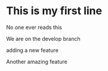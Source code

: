 # This is my first line

No one ever reads this

We are on the develop branch

adding a new feature

Another amazing feature